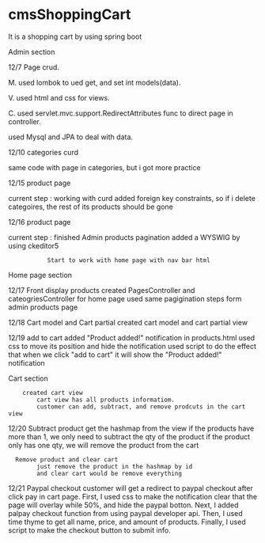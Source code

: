 # cmsShoppingCart
It is a shopping cart by using spring boot

Admin section

12/7 Page crud. 

M. used lombok to ued get, and set int models(data).

V. used html and css for views.

C. used servlet.mvc.support.RedirectAttributes func to direct page in controller.

used Mysql and JPA to deal with data.


12/10 categories curd

same code with page in categories, but i got more practice 

12/15 product page

current step : working with curd 
               added foreign key constraints, so if i delete categoires, the rest of its products should be gone

12/16 product page

current step : finished Admin products pagination
               added a WYSWIG by using ckeditor5
               
               Start to work with home page with nav bar html


Home page section


12/17 Front display products
            created PagesController and cateogriesController for home page
            used same pagigination steps form admin products page

12/18 Cart model and Cart partial
            created cart model and cart partial view

12/19 add to cart
            added "Product added!" notification in products.html
            used css to move its position and hide the notification
            used script to do the effect that when we click "add to cart" it will show the "Product added!" notification


Cart section


        created cart view
            cart view has all products informatiom.
            customer can add, subtract, and remove prodcuts in the cart view

12/20 Subtract product
            get the hashmap from the view
            if the products have more than 1, we only need to subtract the qty of the product
            if the product only has one qty, we will remove the product from the cart
            
      Remove product and clear cart
            just remove the product in the hashmap by id
            and clear cart would be remove everything


12/21 Paypal checkout
            customer will get a redirect to paypal checkout after click pay in cart page. 
            First, I used css to make the notification clear that the page will overlay while 50%, and hide the paypal botton.
            Next, I added palpay checkout function from using paypal developer api.
            Then, I used time thyme to get all name, price, and amount of products.
            Finally, I used script to make the checkout button to submit info.


